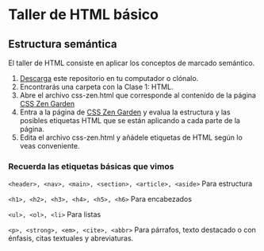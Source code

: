 # Taller de HTML básico
## Estructura semántica
El taller de HTML consiste en aplicar los conceptos de marcado semántico.
1. [Descarga](https://github.com/juansaab/html-css-course/archive/master.zip) este repositorio en tu computador o clónalo.
2. Encontrarás una carpeta con la Clase 1: HTML.
3. Abre el archivo css-zen.html que corresponde al contenido de la página [CSS Zen Garden](http://www.csszengarden.com/)
4. Entra a la página de [CSS Zen Garden](http://www.csszengarden.com/) y evalua la estructura y las posibles etiquetas HTML que se están aplicando a cada parte de la página.
5. Edita el archivo css-zen.html y añádele etiquetas de HTML según lo veas conveniente.

### Recuerda las etiquetas básicas que vimos

`<header>, <nav>, <main>, <section>, <article>, <aside>` Para estructura

`<h1>, <h2>, <h3>, <h4>, <h5>, <h6>` Para encabezados

`<ul>, <ol>, <li>` Para listas

`<p>, <strong>, <em>, <cite>, <abbr>` Para párrafos, texto destacado o con énfasis, citas textuales y abreviaturas.

